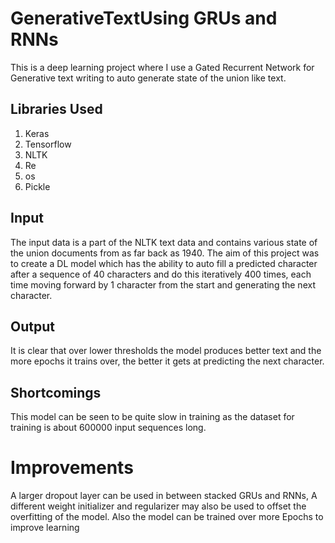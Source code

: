 # GenerativeTextUsing GRUs and RNNs
This is a deep learning project where I use a Gated Recurrent Network for Generative text writing to auto generate state of the union like text.

## Libraries Used
1) Keras
2) Tensorflow
3) NLTK
4) Re
5) os
6) Pickle

## Input
The input data is a part of the NLTK text data and contains various state of the union documents from as far back as 1940. The aim of this project was to create a DL model which has the ability to auto fill a predicted character after a sequence of 40 characters and do this iteratively 400 times, each time moving forward by 1 character from the start and generating the next character.

## Output
It is clear that over lower thresholds the model produces better text and the more epochs it trains over, the better it gets at predicting the next character.

## Shortcomings
This model can be seen to be quite slow in training as the dataset for training is about 600000 input sequences long. 

# Improvements
A larger dropout layer can be used in between stacked GRUs and RNNs, A different weight initializer and regularizer may also be used to offset the overfitting of the model. Also the model can be trained over more Epochs to improve learning
